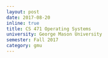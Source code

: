 ```yaml
---
layout: post
date: 2017-08-20
inline: true
title: CS 471 Operating Systems
university: George Mason University
semester: Fall 2017
category: gmu
---
```

